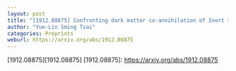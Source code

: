 ```yaml
---
layout: post
title: "[1912.08875] Confronting dark matter co-annihilation of Inert two Higgs Doublet Model with a compressed mass spectrum"
author: "Yue-Lin Sming Tsai"
categories: Preprints
weburl: https://arxiv.org/abs/1912.08875
---
```


[1912.08875][1912.08875]
[1912.08875]: https://arxiv.org/abs/1912.08875

